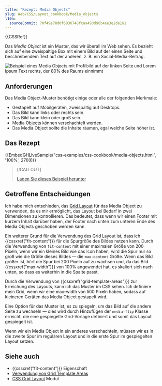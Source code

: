 ```yaml
---
title: "Rezept: Media Objects"
slug: Web/CSS/Layout_cookbook/Media_objects
l10n:
  sourceCommit: 70f49e78d0f6830748fcaa490d98b4ae3e2da161
---
```


{{CSSRef}}

Das _Media Object_ ist ein Muster, das wir überall im Web sehen. Es bezieht sich auf eine zweispaltige Box mit einem Bild auf der einen Seite und beschreibendem Text auf der anderen, z. B. ein Social-Media-Beitrag.

![Beispiel eines Media Objects mit Profilbild auf der linken Seite und Lorem Ipsum Text rechts, der 80% des Raums einnimmt](media-object.png)

## Anforderungen

Das Media Object-Muster benötigt einige oder alle der folgenden Merkmale:

- Gestapelt auf Mobilgeräten, zweispaltig auf Desktops.
- Das Bild kann links oder rechts sein.
- Das Bild kann klein oder groß sein.
- Media Objects können verschachtelt werden.
- Das Media Object sollte die Inhalte räumen, egal welche Seite höher ist.

## Das Rezept

{{EmbedGHLiveSample("css-examples/css-cookbook/media-objects.html", '100%', 2700)}}

> [!CALLOUT]
>
> [Laden Sie dieses Beispiel herunter](https://github.com/mdn/css-examples/blob/main/css-cookbook/media-objects--download.html)

## Getroffene Entscheidungen

Ich habe mich entschieden, das [Grid Layout](/de/docs/Web/CSS/CSS_grid_layout) für das Media Object zu verwenden, da es mir ermöglicht, das Layout bei Bedarf in zwei Dimensionen zu kontrollieren. Das bedeutet, dass wenn wir einen Footer mit kurzem Inhalt darüber haben, der Footer nach unten zum unteren Ende des Media Objects geschoben werden kann.

Ein weiterer Grund für die Verwendung des Grid Layout ist, dass ich {{cssxref("fit-content")}} für die Spurgröße des Bildes nutzen kann. Durch die Verwendung von `fit-content` mit einer maximalen Größe von 200 Pixeln, wenn wir ein kleines Bild wie das Icon haben, wird die Spur nur so groß wie die Größe dieses Bildes — die `max-content` Größe. Wenn das Bild größer ist, hört die Spur bei 200 Pixeln auf zu wachsen und, da das Bild {{cssxref("max-width")}} von 100% angewendet hat, es skaliert sich nach unten, so dass es weiterhin in die Spalte passt.

Durch die Verwendung von {{cssxref("grid-template-areas")}} zur Erreichung des Layouts, kann ich das Muster im CSS sehen. Ich definiere mein Grid, wenn wir eine max-width von 500 Pixeln haben, sodass auf kleineren Geräten das Media Object gestapelt wird.

Eine Option für das Muster ist, es zu spiegeln, um das Bild auf die andere Seite zu wechseln — dies wird durch Hinzufügen der `media-flip` Klasse erreicht, die eine gespiegelte Grid-Vorlage definiert und somit das Layout gespiegelt ist.

Wenn wir ein Media Object in ein anderes verschachteln, müssen wir es in die zweite Spur im regulären Layout und in die erste Spur im gespiegelten Layout setzen.

## Siehe auch

- {{cssxref("fit-content")}} Eigenschaft
- [Verwendung von Grid Template Areas](/de/docs/Web/CSS/CSS_grid_layout/Grid_template_areas)
- [CSS Grid Layout](/de/docs/Web/CSS/CSS_grid_layout) Modul
